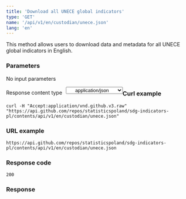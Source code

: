 ```yaml
---
title: 'Download all UNECE global indicators'
type: 'GET'
name: '/api/v1/en/custodian/unece.json'
lang: 'en'
---
```


This method allows users to download data and metadata for all UNECE global indicators in English.

### Parameters

<p>No input parameters</p>

<p style='float:left;margin-top: 7px;'>Response content type</p>
<select style='float:left;padding: 0px 15px;width: 155px;margin-left: 10px;text-align-last: center;'>
  <option>application/json</option>
</select>

<div id='example1'>

<h3 id="przykładowy-curl">Curl example</h3>

<p><code class="highlighter-rouge">curl -H "Accept:application/vnd.github.v3.raw" "https://api.github.com/repos/statisticspoland/sdg-indicators-pl/contents/api/v1/en/custodian/unece.json"</code></p>

<h3 id="przykładowy-url">URL example</h3>

<p><code class="highlighter-rouge">https://api.github.com/repos/statisticspoland/sdg-indicators-pl/contents/api/v1/en/custodian/unece.json</code></p>

<h3 id="przykładowy-kod-odpowiedzi">Response code</h3>

<p><code class="highlighter-rouge">200</code></p>

<h3 id="przykładowa-odpowiedź">Response</h3>

<p><code class="highlighter-rouge" id="show-data-en-unece">
</code></p>

</div>

<script>

$.getJSON('https://sdg.gov.pl/api/v1/en/custodian/unece.json', function(data) {
    $('#show-data-en-unece').html(JSON.stringify(data, null, 2));
});

</script>
